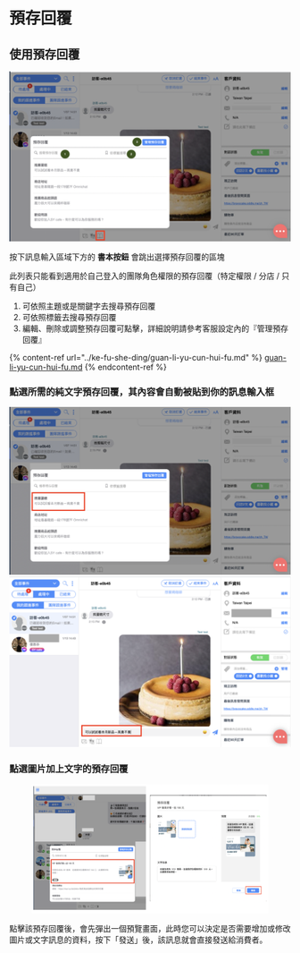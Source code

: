 # 預存回覆

## 使用預存回覆

![](<../../.gitbook/assets/截圖 2022-01-28 下午6.04.21.png>)

按下訊息輸入區域下方的 **書本按鈕** 會跳出選擇預存回覆的區塊

此列表只能看到適用於自己登入的團隊角色權限的預存回覆（特定權限 / 分店 / 只有自己）

1. 可依照主題或是關鍵字去搜尋預存回覆
2. 可依照標籤去搜尋預存回覆
3. 編輯、刪除或調整預存回覆可點擊，詳細說明請參考客服設定內的『管理預存回覆』

{% content-ref url="../ke-fu-she-ding/guan-li-yu-cun-hui-fu.md" %}
[guan-li-yu-cun-hui-fu.md](../ke-fu-she-ding/guan-li-yu-cun-hui-fu.md)
{% endcontent-ref %}

### 點選所需的純文字預存回覆，其內容會自動被貼到你的訊息輸入框

![](<../../.gitbook/assets/截圖 2022-01-28 下午6.16.01.png>) ![](<../../.gitbook/assets/截圖 2022-01-28 下午6.17.43.png>)

### 點選圖片加上文字的預存回覆

<figure><img src="../../.gitbook/assets/截圖 2022-09-12 下午4.35.40.png" alt=""><figcaption></figcaption></figure>

點擊該預存回覆後，會先彈出一個預覽畫面，此時您可以決定是否需要增加或修改圖片或文字訊息的資料，按下「發送」後，該訊息就會直接發送給消費者。
